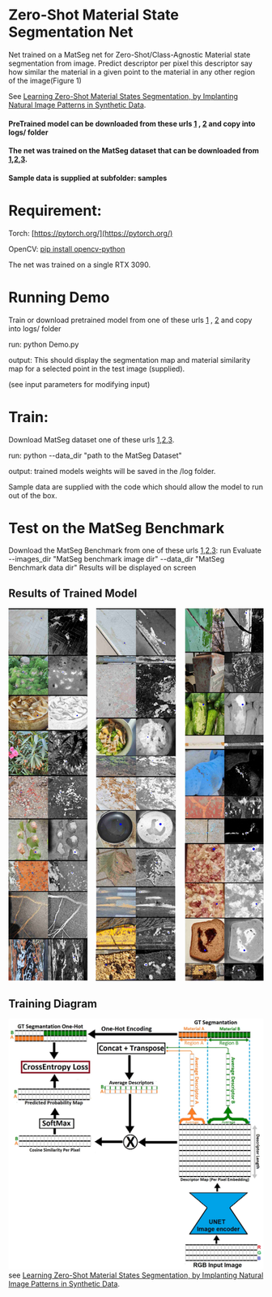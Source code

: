 # Zero-Shot Material State Segmentation Net
Net trained on a MatSeg net for Zero-Shot/Class-Agnostic Material state segmentation from image.
Predict descriptor per pixel this descriptor say how similar the material in a given point to the material in any other region of the image(Figure 1)

See [Learning Zero-Shot Material States Segmentation,
by Implanting Natural Image Patterns in Synthetic Data](https://arxiv.org/pdf/2403.03309.pdf).

#### PreTrained model can be downloaded from these urls [1](https://e.pcloud.link/publink/show?code=XZlkH9ZVr34Vk4oV9LQGkseAyMJXpbRDui7) , [2](https://icedrive.net/s/b75b61y8VSagutiYi1FZQSQhQVtZ) and copy into logs/ folder
#### The net was trained on the MatSeg dataset that can be downloaded from [1](https://e.pcloud.link/publink/show?code=kZHCcnZOfzqInb3anSl7xzFBoqCDmkr2JKV),[2](https://icedrive.net/s/SBb3g9WzQ5wZuxX9892Z3R4bW8jw),[3](https://zenodo.org/records/10801191).
#### Sample data is supplied at subfolder: samples
 



# Requirement:

Torch: [https://pytorch.org/](https://pytorch.org/)

OpenCV: [pip install opencv-python](https://pytorch.org/)

The net was trained on a single RTX 3090.

# Running Demo
Train or download pretrained model  from one of these urls [1](https://e.pcloud.link/publink/show?code=XZlkH9ZVr34Vk4oV9LQGkseAyMJXpbRDui7) , [2](https://icedrive.net/s/b75b61y8VSagutiYi1FZQSQhQVtZ) and copy into logs/ folder

run: python Demo.py

output: This should display the segmentation map and material similarity map for a selected point in the test image (supplied).

(see input parameters for modifying input)

# Train:
Download MatSeg dataset one of these urls [1](https://e.pcloud.link/publink/show?code=kZHCcnZOfzqInb3anSl7xzFBoqCDmkr2JKV),[2](https://icedrive.net/s/SBb3g9WzQ5wZuxX9892Z3R4bW8jw),[3](https://zenodo.org/records/10801191).

run: python --data_dir "path to the MatSeg Dataset"

output: trained models weights will be saved in the /log folder.

Sample data are supplied with the code which should allow the model to run out of the box.

# Test on the MatSeg Benchmark
Download the MatSeg Benchmark from one of these urls [1](https://icedrive.net/s/NtbARDSx6WtSN748Z7kix8ZXZtSu),[2](https://e.pcloud.link/publink/show?code=XZDsGnZ3ERMX76L5dYLzfnPTch8fYRtlRXV),[3](https://zenodo.org/records/10801191):
run Evaluate --images_dir "MatSeg benchmark image dir" --data_dir "MatSeg Benchmark data dir"
Results will be displayed on screen

## Results of Trained Model

![](Figure1.jpg)
## Training Diagram
![](Figure2.jpg)
see [Learning Zero-Shot Material States Segmentation,
by Implanting Natural Image Patterns in Synthetic Data](https://arxiv.org/pdf/2403.03309.pdf).














